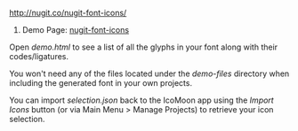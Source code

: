 
http://nugit.co/nugit-font-icons/
1. Demo Page:  [nugit-font-icons](http://nugit.co/nugit-font-icons)


Open *demo.html* to see a list of all the glyphs in your font along with their codes/ligatures.

You won't need any of the files located under the *demo-files* directory when including the generated font in your own projects.

You can import *selection.json* back to the IcoMoon app using the *Import Icons* button (or via Main Menu > Manage Projects) to retrieve your icon selection.
